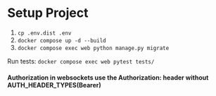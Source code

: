 # Setup Project

1. `cp .env.dist .env`
2. `docker compose up -d --build`
3. `docker compose exec web python manage.py migrate`


Run tests: 
`docker compose exec web pytest tests/`


#### Authorization in websockets use the Authorization: <JWToken> header without AUTH_HEADER_TYPES(Bearer)

